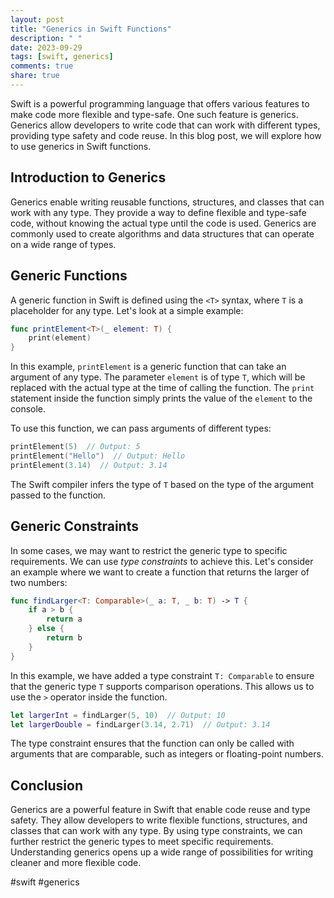 ```yaml
---
layout: post
title: "Generics in Swift Functions"
description: " "
date: 2023-09-29
tags: [swift, generics]
comments: true
share: true
---
```


Swift is a powerful programming language that offers various features to make code more flexible and type-safe. One such feature is generics. Generics allow developers to write code that can work with different types, providing type safety and code reuse. In this blog post, we will explore how to use generics in Swift functions.

## Introduction to Generics

Generics enable writing reusable functions, structures, and classes that can work with any type. They provide a way to define flexible and type-safe code, without knowing the actual type until the code is used. Generics are commonly used to create algorithms and data structures that can operate on a wide range of types.

## Generic Functions

A generic function in Swift is defined using the `<T>` syntax, where `T` is a placeholder for any type. Let's look at a simple example:

```swift
func printElement<T>(_ element: T) {
    print(element)
}
```

In this example, `printElement` is a generic function that can take an argument of any type. The parameter `element` is of type `T`, which will be replaced with the actual type at the time of calling the function. The `print` statement inside the function simply prints the value of the `element` to the console.

To use this function, we can pass arguments of different types:

```swift
printElement(5)  // Output: 5
printElement("Hello")  // Output: Hello
printElement(3.14)  // Output: 3.14
```

The Swift compiler infers the type of `T` based on the type of the argument passed to the function.

## Generic Constraints

In some cases, we may want to restrict the generic type to specific requirements. We can use *type constraints* to achieve this. Let's consider an example where we want to create a function that returns the larger of two numbers:

```swift
func findLarger<T: Comparable>(_ a: T, _ b: T) -> T {
    if a > b {
        return a
    } else {
        return b
    }
}
```

In this example, we have added a type constraint `T: Comparable` to ensure that the generic type `T` supports comparison operations. This allows us to use the `>` operator inside the function.

```swift
let largerInt = findLarger(5, 10)  // Output: 10
let largerDouble = findLarger(3.14, 2.71)  // Output: 3.14
```

The type constraint ensures that the function can only be called with arguments that are comparable, such as integers or floating-point numbers.

## Conclusion

Generics are a powerful feature in Swift that enable code reuse and type safety. They allow developers to write flexible functions, structures, and classes that can work with any type. By using type constraints, we can further restrict the generic types to meet specific requirements. Understanding generics opens up a wide range of possibilities for writing cleaner and more flexible code.

#swift #generics